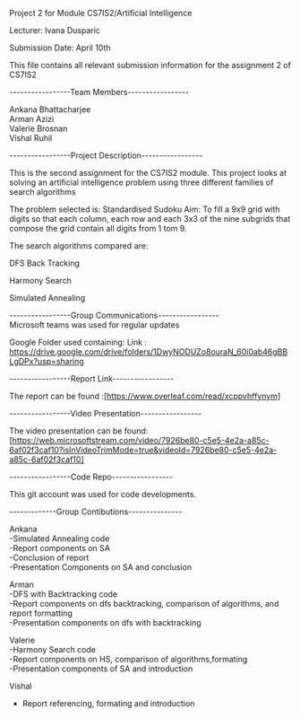 Project 2 for Module CS7IS2/Artificial Intelligence   

Lecturer: Ivana Dusparic   

Submission Date: April 10th 



This file contains all relevant submission information for the assignment 2 of CS7IS2  

-----------------Team Members-----------------  

Ankana Bhattacharjee  
Arman Azizi  
Valerie Brosnan  
Vishal Ruhil  

-----------------Project Description-----------------

This is the second assignment for the CS7IS2 module. This project looks at solving an artificial intelligence problem using three different families of search algorithms

The problem selected is: Standardised Sudoku
Aim: To fill a 9x9 grid with digits so that each column, each row and each 3x3 of the nine subgrids that compose the grid contain all digits from 1 tom 9. 

The search algorithms compared are: 

DFS Back Tracking 

Harmony Search 

Simulated Annealing 


-----------------Group Communications-----------------  
Microsoft teams was used for regular updates


Google Folder used containing:
Link : https://drive.google.com/drive/folders/1DwyNODUZo8ouraN_60i0ab46gBBLgDPx?usp=sharing 



-----------------Report Link-----------------  

The report can be found :[https://www.overleaf.com/read/xcppvhffynym]

-----------------Video Presentation-----------------  
 
The video presentation can be found: [https://web.microsoftstream.com/video/7926be80-c5e5-4e2a-a85c-6af02f3caf10?isInVideoTrimMode=true&videoId=7926be80-c5e5-4e2a-a85c-6af02f3caf10]


-----------------Code Repo-----------------

This git account was used for code developments.


-------------Group Contibutions---------------


Ankana<br />
-Simulated Annealing code <br />
-Report components on SA <br />
-Conclusion of report <br />
-Presentation Components on SA and conclusion <br />



Arman  <br />
-DFS with Backtracking code <br />
-Report components on dfs backtracking, comparison of algorithms, and report formatting<br />
-Presentation components on dfs with backtracking<br />


Valerie <br />
-Harmony Search code<br />
-Report components on HS, comparison of algorithms,formating  <br />
-Presentation components of SA and introduction <br />


Vishal 
- Report referencing, formating and introduction 


        
